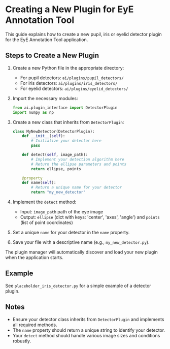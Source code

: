 # Creating a New Plugin for EyE Annotation Tool

This guide explains how to create a new pupil, iris or eyelid detector plugin for the EyE Annotation Tool application.

## Steps to Create a New Plugin

1. Create a new Python file in the appropriate directory:
   - For pupil detectors: `ai/plugins/pupil_detectors/`
   - For iris detectors: `ai/plugins/iris_detectors/`
   - For eyelid detectors: `ai/plugins/eyelid_detectors/`

2. Import the necessary modules:
   ```python
   from ai.plugin_interface import DetectorPlugin
   import numpy as np
   ```

3. Create a new class that inherits from `DetectorPlugin`:
   ```python
   class MyNewDetector(DetectorPlugin):
       def __init__(self):
           # Initialize your detector here
           pass

       def detect(self, image_path):
           # Implement your detection algorithm here
           # Return the ellipse parameters and points
           return ellipse, points

       @property
       def name(self):
           # Return a unique name for your detector
           return "my_new_detector"
   ```

4. Implement the `detect` method:
   - Input: `image_path` path of the eye image
   - Output: `ellipse` (dict with keys: 'center', 'axes', 'angle') and `points` (list of point coordinates)

5. Set a unique `name` for your detector in the `name` property.

6. Save your file with a descriptive name (e.g., `my_new_detector.py`).

The plugin manager will automatically discover and load your new plugin when the application starts.

## Example

See `placeholder_iris_detector.py` for a simple example of a detector plugin.

## Notes

- Ensure your detector class inherits from `DetectorPlugin` and implements all required methods.
- The `name` property should return a unique string to identify your detector.
- Your `detect` method should handle various image sizes and conditions robustly.
